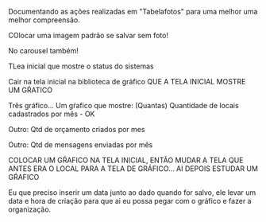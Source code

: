 Documentando as ações realizadas em "Tabelafotos" para uma melhor uma melhor compreensão. 

COlocar uma imagem padrão se salvar sem foto!

No carousel também!


TLea inicial que mostre o status do sistemas

Cair na tela inicial na biblioteca de gráfico
QUE A TELA INICIAL MOSTRE UM GŔATICO

Três gráfico...
Um gŕafico que mostre:
(Quantas) Quantidade de locais cadastrados por mês - OK

Outro:
Qtd de orçamento criados por mes 

Outro:
Qtd de mensagens enviadas por mês

COLOCAR UM GŔAFICO NA TELA INICIAL, ENTÃO MUDAR A TELA QUE ANTES ERA O LOCAL PARA A TELA DE GRÁFICO... AI DEPOIS ESTUDAR UM GŔAFICO

Eu que preciso inserir um data junto ao dado quando for salvo, ele levar um data e hora de criação para que ai eu possa pegar
com o gráfico e fazer a organização. 